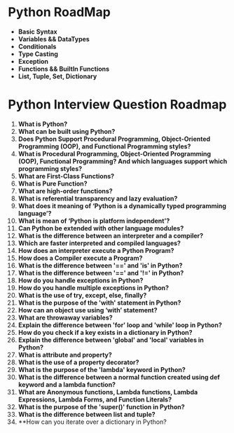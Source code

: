 # Python RoadMap 
  - **Basic Syntax**
  - **Variables && DataTypes**
  - **Conditionals**
  - **Type Casting**
  - **Exception**
  - **Functions && BuiltIn Functions**
  - **List, Tuple, Set, Dictionary**


# Python Interview Question Roadmap

1. **What is Python?**
2. **What can be built using Python?**
3. **Does Python Support Procedural Programming, Object-Oriented Programming (OOP), and Functional Programming styles?**
4. **What is Procedural Programming, Object-Oriented Programming (OOP), Functional Programming? And which languages support which programming styles?**
5. **What are First-Class Functions?**
6. **What is Pure Function?**
7. **What are high-order functions?**
8. **What is referential transparency and lazy evaluation?**
9. **What does it meaning of ‘Python is a dynamically typed programming language’?**
10. **What is mean of ‘Python is platform independent’?**
11. **Can Python be extended with other language modules?**
12. **What is the difference between an interpreter and a compiler?**
13. **Which are faster interpreted and compiled languages?**
14. **How does an interpreter execute a Python Program?**
15. **How does a Compiler execute a Program?**
16. **What is the difference between '==' and 'is' in Python?**
17. **What is the difference between '==' and '!=' in Python?**
18. **How do you handle exceptions in Python?**
19. **How do you handle multiple exceptions in Python?**
20. **What is the use of try, except, else, finally?**
21. **What is the purpose of the 'with' statement in Python?**
22. **How can an object use using ‘with’ statement?**
23. **What are throwaway variables?**
24. **Explain the difference between 'for' loop and 'while' loop in Python?**
25. **How do you check if a key exists in a dictionary in Python?**
26. **Explain the difference between 'global' and 'local' variables in Python?**
27. **What is attribute and property?**
28. **What is the use of a property decorator?**
29. **What is the purpose of the 'lambda' keyword in Python?**
30. **What is the difference between a normal function created using def keyword and a lambda function?**
31. **What are Anonymous functions, Lambda functions, Lambda Expressions, Lambda Forms, and Function Literals?**
32. **What is the purpose of the 'super()' function in Python?**
33. **What is the difference between list and tuple?**
34. **How can you iterate over a dictionary in Python?





